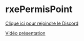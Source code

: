 # rxePermisPoint

[Clique ici pour rejoindre le Discord](https://discord.gg/yGFBCdv2Nm)

[Vidéo présentation]()
 
